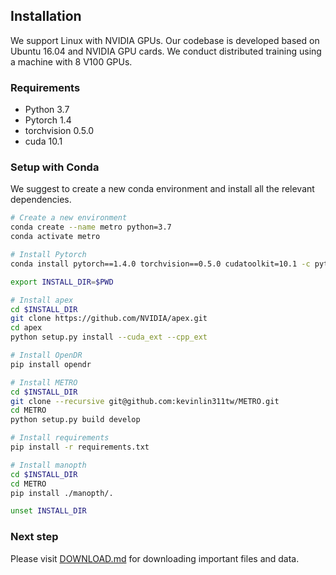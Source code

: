 ## Installation

We support Linux with NVIDIA GPUs. Our codebase is developed based on Ubuntu 16.04 and NVIDIA GPU cards. We conduct distributed training using a machine with 8 V100 GPUs.


### Requirements
- Python 3.7
- Pytorch 1.4
- torchvision 0.5.0
- cuda 10.1

### Setup with Conda

We suggest to create a new conda environment and install all the relevant dependencies. 

```bash
# Create a new environment
conda create --name metro python=3.7
conda activate metro

# Install Pytorch
conda install pytorch==1.4.0 torchvision==0.5.0 cudatoolkit=10.1 -c pytorch

export INSTALL_DIR=$PWD

# Install apex
cd $INSTALL_DIR
git clone https://github.com/NVIDIA/apex.git
cd apex
python setup.py install --cuda_ext --cpp_ext

# Install OpenDR
pip install opendr

# Install METRO
cd $INSTALL_DIR
git clone --recursive git@github.com:kevinlin311tw/METRO.git
cd METRO
python setup.py build develop

# Install requirements
pip install -r requirements.txt

# Install manopth
cd $INSTALL_DIR
cd METRO
pip install ./manopth/.

unset INSTALL_DIR
```



### Next step
Please visit [DOWNLOAD.md](DOWNLOAD.md) for downloading important files and data. 

